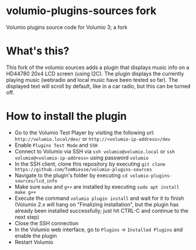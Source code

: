 # volumio-plugins-sources fork
Volumio plugins source code for Volumio 3; a fork

# What's this?

This fork of the volumio sources adds a plugin that displays music info on a HD44780 20x4 LCD screen (using I2C).
The plugin displays the currently playing music (webradio and local music have been tested so far).
The displayed text will scroll by default, like in a car radio, but this can be turned off.

# How to install the plugin

- Go to the Volumio Test Player by visiting the following url: `http://volumio.local/dev/` or `http://<volumio-ip-address>/dev`
- Enable `Plugins Test Mode` and `SSH`
- Connect to Volumio via SSH via `ssh volumio@volumio.local` or `ssh volumio@<volumio-ip-address>` using password `volumio`
- In the SSH client, clone this repository by executing `git clone https://github.com/TomNiesse/volumio-plugins-sources`
- Navigate to the plugin's folder by executing `cd volumio-plugins-sources/lcd_info`
- Make sure `make` and `g++` are installed by executing `sudo apt install make g++`
- Execute the command `volumio plugin install` and wait for it to finish
  (Volumio 2.x will hang on "Finalizing installation", but the plugin has already been installed successfully; just hit CTRL-C and continue to the next step)
- Close the SSH connection
- In the Volumio web interface, go to `Plugins` -> `Installed Plugins` and enable the plugin
- Restart Volumio
